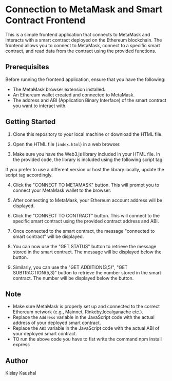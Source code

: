 # Connection to MetaMask and Smart Contract Frontend

This is a simple frontend application that connects to MetaMask and interacts with a smart contract deployed on the Ethereum blockchain. The frontend allows you to connect to MetaMask, connect to a specific smart contract, and read data from the contract using the provided functions.

## Prerequisites

Before running the frontend application, ensure that you have the following:

- The MetaMask browser extension installed.
- An Ethereum wallet created and connected to MetaMask.
- The address and ABI (Application Binary Interface) of the smart contract you want to interact with.

## Getting Started

1. Clone this repository to your local machine or download the HTML file.

2. Open the HTML file (`index.html`) in a web browser.

3. Make sure you have the Web3.js library included in your HTML file. In the provided code, the library is included using the following script tag:

   <script type="text/javascript" src="https://cdnjs.cloudflare.com/ajax/libs/web3/1.2.7-rc.0/web3.min.js"></script>
If you prefer to use a different version or host the library locally, update the script tag accordingly.

4. Click the "CONNECT TO METAMASK" button. This will prompt you to connect your MetaMask wallet to the browser.

5. After connecting to MetaMask, your Ethereum account address will be displayed.

6. Click the "CONNECT TO CONTRACT" button. This will connect to the specific smart contract using the provided contract address and ABI.

7. Once connected to the smart contract, the message "connected to smart contract" will be displayed.

8. You can now use the "GET STATUS" button to retrieve the message stored in the smart contract. The message will be displayed below the button.

9. Similarly, you can use the  "GET ADDITION(3,5)", "GET SUBTRACTION(5,3)" button to retrieve the number stored in the smart contract. The number will be displayed below the button.

## Note

- Make sure MetaMask is properly set up and connected to the correct Ethereum network (e.g., Mainnet, Rinkeby,localganache etc.).
- Replace the `Address` variable in the JavaScript code with the actual address of your deployed smart contract.
- Replace the `ABI` variable in the JavaScript code with the actual ABI of your deployed smart contract.
- TO run the above code you have to fist write the command npm install express

## Author

Kislay Kaushal

